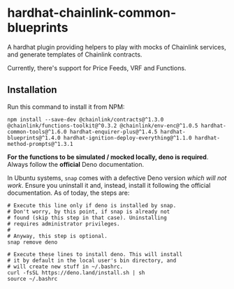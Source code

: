 # hardhat-chainlink-common-blueprints
A hardhat plugin providing helpers to play with mocks of Chainlink services, and generate templates of Chainlink contracts.

Currently, there's support for Price Feeds, VRF and Functions.

## Installation
Run this command to install it from NPM:

```shell
npm install --save-dev @chainlink/contracts@^1.3.0 @chainlink/functions-toolkit@^0.3.2 @chainlink/env-enc@^1.0.5 hardhat-common-tools@^1.6.0 hardhat-enquirer-plus@^1.4.5 hardhat-blueprints@^1.4.0 hardhat-ignition-deploy-everything@^1.1.0 hardhat-method-prompts@^1.3.1
```

**For the functions to be simulated / mocked locally, deno is required**. Always follow the **official** Deno documentation.

In Ubuntu systems, `snap` comes with a defective Deno version _which will not work_. Ensure you uninstall it and,
instead, install it following the official documentation. As of today, the steps are:

```shell
# Execute this line only if deno is installed by snap.
# Don't worry, by this point, if snap is already not
# found (skip this step in that case). Uninstalling
# requires administrator privileges.
#
# Anyway, this step is optional.
snap remove deno

# Execute these lines to install deno. This will install
# it by default in the local user's bin directory, and
# will create new stuff in ~/.bashrc.
curl -fsSL https://deno.land/install.sh | sh
source ~/.bashrc
```